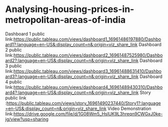 # Analysing-housing-prices-in-metropolitan-areas-of-india
Dashboard 1 public link:https://public.tableau.com/views/dashboard1_16961486197880/Dashboard1?:language=en-US&:display_count=n&:origin=viz_share_link
Dashboard 2 public link:https://public.tableau.com/views/dashboard2_16961487525980/Dashboard2?:language=en-US&:display_count=n&:origin=viz_share_link
Dashboard 3 public link:https://public.tableau.com/views/dashboard3_16961488631410/Dashboard3?:language=en-US&:display_count=n&:origin=viz_share_link
Dashboard 4 public link:https://public.tableau.com/views/dashboard4_16961489430310/Dashboard4?:language=en-US&:display_count=n&:origin=viz_share_link
Story public link      :https://public.tableau.com/views/story_16961490237440/Story1?:language=en-US&:display_count=n&:origin=viz_share_link
Video Demonstration link:https://drive.google.com/file/d/1G08Wm5_HslUK9L3hreqn9CWGxJ0ke-jg/view?usp=sharing
